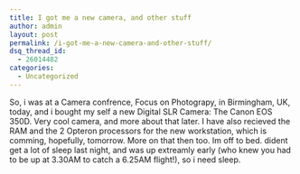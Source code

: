 ```yaml
---
title: I got me a new camera, and other stuff
author: admin
layout: post
permalink: /i-got-me-a-new-camera-and-other-stuff/
dsq_thread_id:
  - 26014482
categories:
  - Uncategorized
---
```

So, i was at a Camera confrence, Focus on Photograpy, in Birmingham, UK, today, and i bought my self a new Digital SLR Camera: The Canon EOS 350D. Very cool camera, and more about that later. I have also recieved the RAM and the 2 Opteron processors for the new workstation, which is comming, hopefully, tomorrow. More on that then too. Im off to bed. dident get a lot of sleep last night, and was up extreamly early (who knew you had to be up at 3.30AM to catch a 6.25AM flight!), so i need sleep.